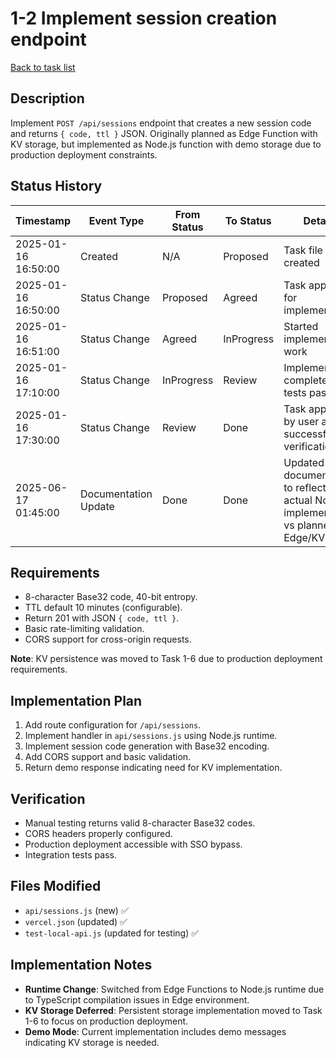 # 1-2 Implement session creation endpoint

[Back to task list](./tasks.md)

## Description  
Implement `POST /api/sessions` endpoint that creates a new session code and returns `{ code, ttl }` JSON. Originally planned as Edge Function with KV storage, but implemented as Node.js function with demo storage due to production deployment constraints.

## Status History
| Timestamp | Event Type | From Status | To Status | Details | User |
|-----------|------------|-------------|-----------|---------|------|
| 2025-01-16 16:50:00 | Created | N/A | Proposed | Task file created | ai-agent |
| 2025-01-16 16:50:00 | Status Change | Proposed | Agreed | Task approved for implementation | User |
| 2025-01-16 16:51:00 | Status Change | Agreed | InProgress | Started implementation work | ai-agent |
| 2025-01-16 17:10:00 | Status Change | InProgress | Review | Implementation completed with tests passing | ai-agent |
| 2025-01-16 17:30:00 | Status Change | Review | Done | Task approved by user after successful verification | User |
| 2025-06-17 01:45:00 | Documentation Update | Done | Done | Updated documentation to reflect actual Node.js implementation vs planned Edge/KV | AI_Agent |

## Requirements
* 8-character Base32 code, 40-bit entropy.
* TTL default 10 minutes (configurable).
* Return 201 with JSON `{ code, ttl }`.
* Basic rate-limiting validation.
* CORS support for cross-origin requests.

**Note**: KV persistence was moved to Task 1-6 due to production deployment requirements.

## Implementation Plan
1. Add route configuration for `/api/sessions`.
2. Implement handler in `api/sessions.js` using Node.js runtime.
3. Implement session code generation with Base32 encoding.
4. Add CORS support and basic validation.
5. Return demo response indicating need for KV implementation.

## Verification
* Manual testing returns valid 8-character Base32 codes.
* CORS headers properly configured.
* Production deployment accessible with SSO bypass.
* Integration tests pass.

## Files Modified
* `api/sessions.js` (new) ✅
* `vercel.json` (updated) ✅
* `test-local-api.js` (updated for testing) ✅

## Implementation Notes
* **Runtime Change**: Switched from Edge Functions to Node.js runtime due to TypeScript compilation issues in Edge environment.
* **KV Storage Deferred**: Persistent storage implementation moved to Task 1-6 to focus on production deployment.
* **Demo Mode**: Current implementation includes demo messages indicating KV storage is needed. 